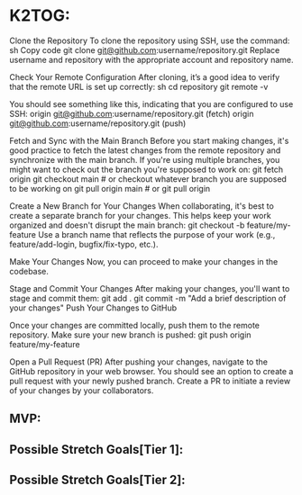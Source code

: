 # K2TOG: 

Clone the Repository
To clone the repository using SSH, use the command:
sh
Copy code
git clone git@github.com:username/repository.git
Replace username and repository with the appropriate account and repository name.

Check Your Remote Configuration
After cloning, it’s a good idea to verify that the remote URL is set up correctly:
sh
cd repository
git remote -v

You should see something like this, indicating that you are configured to use SSH:
origin  git@github.com:username/repository.git (fetch)
origin  git@github.com:username/repository.git (push)

Fetch and Sync with the Main Branch
Before you start making changes, it's good practice to fetch the latest changes from the remote repository and synchronize with the main branch. If you're using multiple branches, you might want to check out the branch you're supposed to work on:
git fetch origin
git checkout main  # or checkout whatever branch you are supposed to be working on
git pull origin main  # or git pull origin <branch-name>

Create a New Branch for Your Changes
When collaborating, it's best to create a separate branch for your changes. This helps keep your work organized and doesn't disrupt the main branch:
git checkout -b feature/my-feature
Use a branch name that reflects the purpose of your work (e.g., feature/add-login, bugfix/fix-typo, etc.).

Make Your Changes
Now, you can proceed to make your changes in the codebase.

Stage and Commit Your Changes
After making your changes, you'll want to stage and commit them:
git add .
git commit -m "Add a brief description of your changes"
Push Your Changes to GitHub

Once your changes are committed locally, push them to the remote repository. Make sure your new branch is pushed:
git push origin feature/my-feature

Open a Pull Request (PR)
After pushing your changes, navigate to the GitHub repository in your web browser. You should see an option to create a pull request with your newly pushed branch. Create a PR to initiate a review of your changes by your collaborators.


MVP:
-


Possible Stretch Goals[Tier 1]:
-


Possible Stretch Goals[Tier 2]:
-
